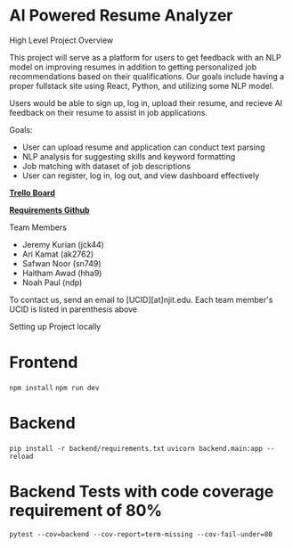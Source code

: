 # AI Powered Resume Analyzer

High Level Project Overview 

This project will serve as a platform for users to get feedback with an NLP model on improving resumes in addition to getting personalized job recommendations based on their qualifications. Our goals include having a proper fullstack site using React, Python, and utilizing some NLP model.

Users would be able to sign up, log in, upload their resume, and recieve AI feedback on their resume to assist in job applications. 

Goals: 
- User can upload resume and application can conduct text parsing
- NLP analysis for suggesting skills and keyword formatting 
- Job matching with dataset of job descriptions
- User can register, log in, log out, and view dashboard effectively


**[Trello Board](https://trello.com/invite/b/673eacd72cbff9b6965ef40d/ATTI7663db6d740e452040ba181d65c238e9AFC9EA63/cs490-tbd-team-9)**

**[Requirements Github](https://github.com/njit-prof-bill/resume_analyzer_documentation/tree/main)**

Team Members
- Jeremy Kurian (jck44)
- Ari Kamat (ak2762)
- Safwan Noor (sn749)
- Haitham Awad (hha9)
- Noah Paul (ndp)

To contact us, send an email to [UCID][at]njit.edu. Each team member's UCID is listed in parenthesis above


Setting up Project locally

# Frontend 

``npm install`` 
``npm run dev``

# Backend 
``pip install -r backend/requirements.txt``
``uvicorn backend.main:app --reload``

# Backend Tests with code coverage requirement of 80%
``pytest --cov=backend --cov-report=term-missing --cov-fail-under=80``
